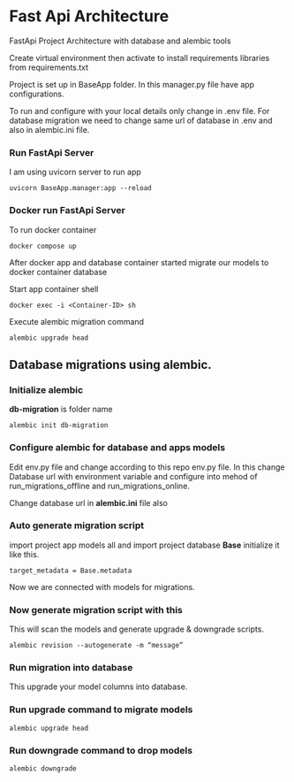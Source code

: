 # Fast Api Architecture
 FastApi Project Architecture with database and alembic tools

Create virtual environment then activate to install requirements libraries from requirements.txt

Project is set up in BaseApp folder. In this manager.py file have app configurations.

To run and configure with your local details only change in .env file.
For database migration we need to change same url of database in .env and also in alembic.ini file.

### Run FastApi Server
I am using uvicorn server to run app

`uvicorn BaseApp.manager:app --reload`

### Docker run FastApi Server
To run docker container

`docker compose up`

After docker app and database container started migrate our models to docker container database

Start app container shell

`docker exec -i <Container-ID> sh`

Execute alembic migration command

`alembic upgrade head`


## Database migrations using alembic.

### Initialize alembic 
**db-migration** is folder name

`alembic init db-migration`

### Configure alembic for database and apps models
Edit env.py file and change according to this repo env.py file.
In this change Database url with environment variable and configure into mehod of run_migrations_offline and run_migrations_online.

Change database url in **alembic.ini** file also

### Auto generate migration script
import project app models all
and import project database **Base**
initialize it like this.

`target_metadata = Base.metadata`

Now we are connected with models for migrations.

### Now generate migration script with this
This will scan the models and generate upgrade & downgrade scripts.

`alembic revision --autogenerate -m “message”`

### Run migration into database
This upgrade your model columns into database.
### Run upgrade command to migrate models
`alembic upgrade head`

### Run downgrade command to drop models
`alembic downgrade`



